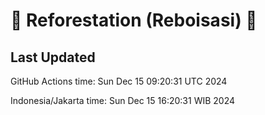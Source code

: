 
# 🌳 Reforestation (Reboisasi) 🌲

## Last Updated

GitHub Actions time: Sun Dec 15 09:20:31 UTC 2024

Indonesia/Jakarta time: Sun Dec 15 16:20:31 WIB 2024
